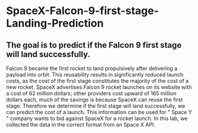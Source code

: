 # SpaceX-Falcon-9-first-stage-Landing-Prediction

## The goal is to predict if the Falcon 9 first stage will land successfully. 
Falcon 9 became the first rocket to land propulsively after delivering a payload into orbit. 
This reusability results in significantly reduced launch costs, as the cost of the first stage constitutes the majority of the cost of a new rocket.
SpaceX advertises Falcon 9 rocket launches on its website with a cost of 62 million dollars; other providers cost upward of 165 million dollars each, much of the savings is because SpaceX can reuse the first stage. 
Therefore we determine if the first stage will land successfully, we can predict the cost of a launch. 
This information can be used for " Space Y " company wants to bid against SpaceX for a rocket launch. 
In this lab, we collected the data in the correct format from an Space X API.
